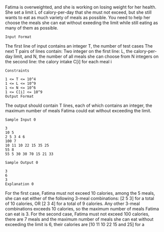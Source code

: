Fatima is overweighted, and she is working on losing weight for her health. She set a limit L of calory-per-day that she must not exceed, but she still wants to eat as much variety of meals as possible. You need to help her choose the meals she can eat without exeeding the limit while still eating as many of them as possible.

	Input Format

The first line of input contains an integer T, the number of test cases
The next T pairs of lines contain:
Two integer on the first line: L, the calory-per-day limit, and N, the number of all meals she can choose from
N integers on the second line: the calory intake C[i] for each meal i

	Constraints

	1 <= T <= 10^4
	1 <= L <= 10^9
	1 <= N <= 10^6
	1 <= C[i] <= 10^9
	Output Format

The output should contain T lines, each of which contains an integer, the maximum number of meals Fatima could eat without exceeding the limit.

	Sample Input 0

	3
	10 5
	2 5 3 4 6
	100 7
	10 11 10 22 15 35 25
	55 8
	55 5 30 30 70 15 21 33

	Sample Output 0

	3
	6
	3
	Explanation 0

For the first case, Fatima must not exceed 10 calories, among the 5 meals, she can eat either of the following 3-meal combinations: [2 5 3] for a total of 10 calories, OR [2 3 4] for a total of 9 calories. Any other 3-meal combinations exceeds 10 calories, so the maximum number of meals Fatima can eat is 3.
For the second case, Fatima must not exceed 100 calories, there are 7 meals and the maximum number of meals she can eat without exceeding the limit is 6, their calories are [10 11 10 22 15 and 25] for a